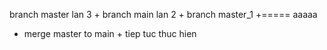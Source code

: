 branch master lan 3 + branch main lan 2 + branch master_1 +===== aaaaa
+ merge master to main  + tiep tuc thuc hien
